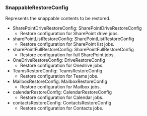 ### SnappableRestoreConfig
Represents the snappable contents to be restored.

- SharePointDriveRestoreConfig: SharePointDriveRestoreConfig
  - Restore configuration for SharePoint drive jobs.
- sharePointListRestoreConfig: SharePointListRestoreConfig
  - Restore configuration for SharePoint list jobs.
- sharePointFullRestoreConfig: SharePointFullRestoreConfig
  - Restore configuration for full SharePoint jobs.
- OneDriveRestoreConfig: DriveRestoreConfig
  - Restore configuration for Onedrive jobs.
- TeamsRestoreConfig: TeamsRestoreConfig
  - Restore configuration for Teams jobs.
- MailboxRestoreConfig: MailboxRestoreConfig
  - Restore configuration for Mailbox jobs.
- calendarRestoreConfig: CalendarRestoreConfig
  - Restore configuration for Calendar jobs.
- contactsRestoreConfig: ContactsRestoreConfig
  - Restore configuration for Contacts jobs.
